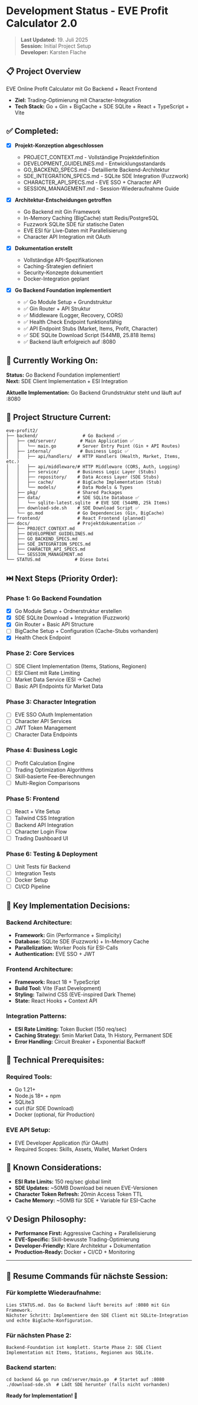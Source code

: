 # Development Status - EVE Profit Calculator 2.0

> **Last Updated:** 19. Juli 2025  
> **Session:** Initial Project Setup  
> **Developer:** Karsten Flache  

## 📋 **Project Overview**
EVE Online Profit Calculator mit Go Backend + React Frontend  
- **Ziel:** Trading-Optimierung mit Character-Integration  
- **Tech Stack:** Go + Gin + BigCache + SDE SQLite + React + TypeScript + Vite  

## ✅ **Completed:**
- [x] **Projekt-Konzeption abgeschlossen**
  - PROJECT_CONTEXT.md - Vollständige Projektdefinition
  - DEVELOPMENT_GUIDELINES.md - Entwicklungsstandards
  - GO_BACKEND_SPECS.md - Detaillierte Backend-Architektur
  - SDE_INTEGRATION_SPECS.md - SQLite SDE Integration (Fuzzwork)
  - CHARACTER_API_SPECS.md - EVE SSO + Character API
  - SESSION_MANAGEMENT.md - Session-Wiederaufnahme Guide

- [x] **Architektur-Entscheidungen getroffen**
  - Go Backend mit Gin Framework
  - In-Memory Caching (BigCache) statt Redis/PostgreSQL
  - Fuzzwork SQLite SDE für statische Daten
  - EVE ESI für Live-Daten mit Parallelisierung
  - Character API Integration mit OAuth

- [x] **Dokumentation erstellt**
  - Vollständige API-Spezifikationen
  - Caching-Strategien definiert
  - Security-Konzepte dokumentiert
  - Docker-Integration geplant

- [x] **Go Backend Foundation implementiert**
  - ✅ Go Module Setup + Grundstruktur
  - ✅ Gin Router + API Struktur 
  - ✅ Middleware (Logger, Recovery, CORS)
  - ✅ Health Check Endpoint funktionsfähig
  - ✅ API Endpoint Stubs (Market, Items, Profit, Character)
  - ✅ SDE SQLite Download Script (544MB, 25.818 Items)
  - ✅ Backend läuft erfolgreich auf :8080

## 🚧 **Currently Working On:**
**Status:** Go Backend Foundation implementiert!  
**Next:** SDE Client Implementation + ESI Integration

**Aktuelle Implementation:** Go Backend Grundstruktur steht und läuft auf :8080

## 📁 **Project Structure Current:**
```
eve-profit2/
├── backend/                 # Go Backend ✅ 
│   ├── cmd/server/         # Main Application ✅
│   │   └── main.go        # Server Entry Point (Gin + API Routes)
│   ├── internal/           # Business Logic ✅
│   │   ├── api/handlers/  # HTTP Handlers (Health, Market, Items, etc.)
│   │   ├── api/middleware/# HTTP Middleware (CORS, Auth, Logging)
│   │   ├── service/       # Business Logic Layer (Stubs)
│   │   ├── repository/    # Data Access Layer (SDE Stubs)
│   │   ├── cache/         # BigCache Implementation (Stub)
│   │   └── models/        # Data Models & Types
│   ├── pkg/               # Shared Packages
│   ├── data/              # SDE SQLite Database ✅
│   │   └── sqlite-latest.sqlite  # EVE SDE (544MB, 25k Items)
│   ├── download-sde.sh    # SDE Download Script ✅
│   └── go.mod             # Go Dependencies (Gin, BigCache)
├── frontend/              # React Frontend (planned)
├── docs/                  # Projektdokumentation ✅
│   ├── PROJECT_CONTEXT.md
│   ├── DEVELOPMENT_GUIDELINES.md
│   ├── GO_BACKEND_SPECS.md
│   ├── SDE_INTEGRATION_SPECS.md
│   ├── CHARACTER_API_SPECS.md
│   └── SESSION_MANAGEMENT.md
└── STATUS.md             # Diese Datei
```

## ⏭️ **Next Steps (Priority Order):**

### **Phase 1: Go Backend Foundation**
- [x] Go Module Setup + Ordnerstruktur erstellen
- [x] SDE SQLite Download + Integration (Fuzzwork)
- [x] Gin Router + Basic API Structure
- [ ] BigCache Setup + Configuration (Cache-Stubs vorhanden)
- [x] Health Check Endpoint

### **Phase 2: Core Services**
- [ ] SDE Client Implementation (Items, Stations, Regionen)
- [ ] ESI Client mit Rate Limiting
- [ ] Market Data Service (ESI → Cache)
- [ ] Basic API Endpoints für Market Data

### **Phase 3: Character Integration**
- [ ] EVE SSO OAuth Implementation
- [ ] Character API Services
- [ ] JWT Token Management
- [ ] Character Data Endpoints

### **Phase 4: Business Logic**
- [ ] Profit Calculation Engine
- [ ] Trading Optimization Algorithms
- [ ] Skill-basierte Fee-Berechnungen
- [ ] Multi-Region Comparisons

### **Phase 5: Frontend**
- [ ] React + Vite Setup
- [ ] Tailwind CSS Integration
- [ ] Backend API Integration
- [ ] Character Login Flow
- [ ] Trading Dashboard UI

### **Phase 6: Testing & Deployment**
- [ ] Unit Tests für Backend
- [ ] Integration Tests
- [ ] Docker Setup
- [ ] CI/CD Pipeline

## 🎯 **Key Implementation Decisions:**

### **Backend Architecture:**
- **Framework:** Gin (Performance + Simplicity)
- **Database:** SQLite SDE (Fuzzwork) + In-Memory Cache
- **Parallelization:** Worker Pools für ESI-Calls
- **Authentication:** EVE SSO + JWT

### **Frontend Architecture:**
- **Framework:** React 18 + TypeScript
- **Build Tool:** Vite (Fast Development)
- **Styling:** Tailwind CSS (EVE-inspired Dark Theme)
- **State:** React Hooks + Context API

### **Integration Patterns:**
- **ESI Rate Limiting:** Token Bucket (150 req/sec)
- **Caching Strategy:** 5min Market Data, 1h History, Permanent SDE
- **Error Handling:** Circuit Breaker + Exponential Backoff

## 🔧 **Technical Prerequisites:**

### **Required Tools:**
- Go 1.21+
- Node.js 18+ + npm
- SQLite3
- curl (für SDE Download)
- Docker (optional, für Production)

### **EVE API Setup:**
- EVE Developer Application (für OAuth)
- Required Scopes: Skills, Assets, Wallet, Market Orders

## 🐛 **Known Considerations:**
- **ESI Rate Limits:** 150 req/sec global limit
- **SDE Updates:** ~50MB Download bei neuen EVE-Versionen
- **Character Token Refresh:** 20min Access Token TTL
- **Cache Memory:** ~50MB für SDE + Variable für ESI-Cache

## 💡 **Design Philosophy:**
- **Performance First:** Aggressive Caching + Parallelisierung
- **EVE-Specific:** Skill-bewusste Trading-Optimierung
- **Developer-Friendly:** Klare Architektur + Dokumentation
- **Production-Ready:** Docker + CI/CD + Monitoring

---

## 🔄 **Resume Commands für nächste Session:**

### **Für komplette Wiederaufnahme:**
```
Lies STATUS.md. Das Go Backend läuft bereits auf :8080 mit Gin Framework. 
Nächster Schritt: Implementiere den SDE Client mit SQLite-Integration und echte BigCache-Konfiguration.
```

### **Für nächsten Phase 2:**
```
Backend-Foundation ist komplett. Starte Phase 2: SDE Client Implementation mit Items, Stations, Regionen aus SQLite.
```

### **Backend starten:**
```
cd backend && go run cmd/server/main.go  # Startet auf :8080
./download-sde.sh  # Lädt SDE herunter (falls nicht vorhanden)
```

**Ready for Implementation! 🚀**
